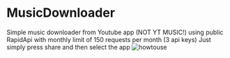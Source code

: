 # MusicDownloader
Simple music downloader from Youtube app (NOT YT MUSIC!) using public RapidApi with monthly limit of 150 requests per month (3 api keys)
Just simply press share and then select the app
![howtouse](https://github.com/ic3y-csg0/MusicDownloader/assets/74930410/cbe0b4de-c6c6-471a-96ec-2c2e96815ec9)




